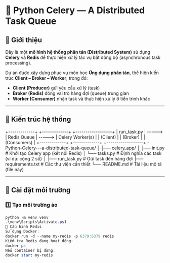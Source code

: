 # 🧩 Python Celery — A Distributed Task Queue

## 📘 Giới thiệu
Đây là một **mô hình hệ thống phân tán (Distributed System)** sử dụng **Celery** và **Redis** để thực hiện xử lý tác vụ bất đồng bộ (asynchronous task processing).

Dự án được xây dựng phục vụ môn học **Ứng dụng phân tán**, thể hiện kiến trúc **Client – Broker – Worker**, trong đó:
- **Client (Producer)** gửi yêu cầu xử lý (task)
- **Broker (Redis)** đóng vai trò hàng đợi (queue) trung gian
- **Worker (Consumer)** nhận task và thực hiện xử lý ở tiến trình khác

---

## 🧠 Kiến trúc hệ thống

+-------------+ +-------------+ +------------------+
| run_task.py | -----> | Redis Queue | -----> | Celery Worker(s) |
| (Client) | | (Broker) | | (Consumers) |
+-------------+ +-------------+ +------------------+
-Python-Celery---a-distributed-task-queue/
│
├── celery_app/
│ ├── init.py # Khởi tạo Celery app (kết nối Redis)
│ └── tasks.py # Định nghĩa các task (ví dụ: cộng 2 số)
│
├── run_task.py # Gửi task đến hàng đợi
├── requirements.txt # Các thư viện cần thiết
└── README.md # Tài liệu mô tả (file này)

---

## 🧰 Cài đặt môi trường

### 1️⃣ Tạo môi trường ảo
```powershell
python -m venv venv
.\venv\Scripts\Activate.ps1
🧩 Cấu hình Redis
Sử dụng Docker:
docker run -d --name my-redis -p 6379:6379 redis
Kiểm tra Redis đang hoạt động:
docker ps
Nếu container bị dừng:
docker start my-redis
